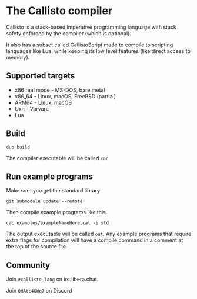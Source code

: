 # The Callisto compiler
Callisto is a stack-based imperative programming language with stack safety enforced
by the compiler (which is optional).

It also has a subset called CallistoScript made to compile to scripting languages like
Lua, while keeping its low level features (like direct access to memory).

## Supported targets
- x86 real mode - MS-DOS, bare metal
- x86_64 - Linux, macOS, FreeBSD (partial)
- ARM64 - Linux, macOS
- Uxn - Varvara
- Lua

## Build
```
dub build
```

The compiler executable will be called `cac`

## Run example programs
Make sure you get the standard library

```
git submodule update --remote
```

Then compile example programs like this

```
cac examples/exampleNameHere.cal -i std
```

The output executable will be called `out`. Any example programs that require extra flags
for compilation will have a compile command in a comment at the top of the source file.

## Community
Join `#callisto-lang` on irc.libera.chat.

Join `QHAtc4GWq7` on Discord
